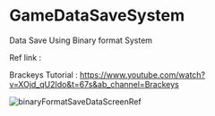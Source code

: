 # GameDataSaveSystem
Data Save Using Binary format System

Ref link : 

Brackeys Tutorial : https://www.youtube.com/watch?v=XOjd_qU2Ido&t=67s&ab_channel=Brackeys

![binaryFormatSaveDataScreenRef](https://github.com/Suleman-Siddiqui/GameDataSaveSystem/assets/18369366/f9013122-8585-4f46-8ac4-aa94fd86e17d)
